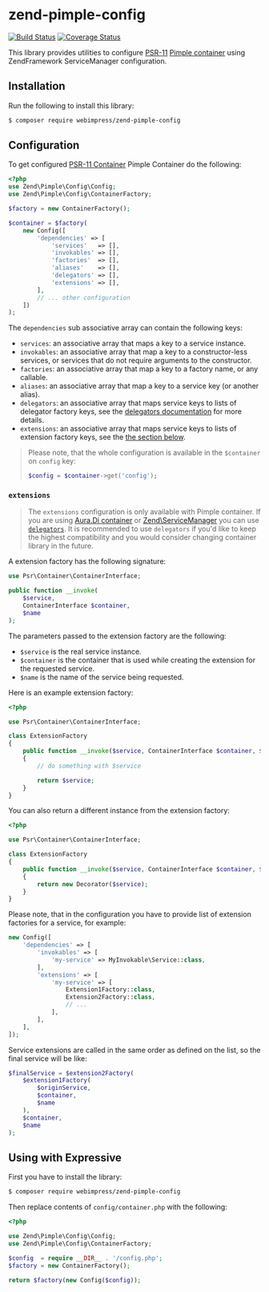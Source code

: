# zend-pimple-config

[![Build Status](https://secure.travis-ci.org/webimpress/zend-pimple-config.svg?branch=master)](https://secure.travis-ci.org/webimpress/zend-pimple-config)
[![Coverage Status](https://coveralls.io/repos/github/webimpress/zend-pimple-config/badge.svg?branch=master)](https://coveralls.io/github/webimpress/zend-pimple-config?branch=master)

This library provides utilities to configure
[PSR-11](http://www.php-fig.org/psr/psr-11/)
[Pimple container](https://github.com/silexphp/Pimple)
using ZendFramework ServiceManager configuration.

## Installation

Run the following to install this library:

```bash
$ composer require webimpress/zend-pimple-config
```

## Configuration

To get configured [PSR-11 Container](http://www.php-fig.org/psr/psr-11/)
Pimple Container do the following:

```php
<?php
use Zend\Pimple\Config\Config;
use Zend\Pimple\Config\ContainerFactory;

$factory = new ContainerFactory();

$container = $factory(
    new Config([
        'dependencies' => [
            'services'   => [],
            'invokables' => [],
            'factories'  => [],
            'aliases'    => [],
            'delegators' => [],
            'extensions' => [],
        ],
        // ... other configuration
    ])
);
```

The `dependencies` sub associative array can contain the following keys:

- `services`: an associative array that maps a key to a service instance.
- `invokables`: an associative array that map a key to a constructor-less
  services, or services that do not require arguments to the constructor.
- `factories`: an associative array that map a key to a factory name, or any
  callable.
- `aliases`: an associative array that map a key to a service key (or another
  alias).
- `delegators`: an associative array that maps service keys to lists of
  delegator factory keys, see the
  [delegators documentation](https://docs.zendframework.com/zend-servicemanager/delegators/)
  for more details.
- `extensions`: an associative array that maps service keys to lists of
  extension factory keys, see the [the section below](#extensions).

> Please note, that the whole configuration is available in the `$container`
> on `config` key:
>
> ```php
> $config = $container->get('config');
> ```

### `extensions`

> The `extensions` configuration is only available with Pimple container.
> If you are using [Aura.Di container](https://github.com/webimpress/zend-auradi-config)
> or [Zend\ServiceManager](https://github.com/webimpress/zend-servicemanager)
> you can use [`delegators`](https://docs.zendframework.com/zend-servicemanager/delegators/).
> It is recommended to use `delegators` if you'd like to keep the highest
> compatibility and you would consider changing container library in the
> future.

A extension factory has the following signature:
```php
use Psr\Container\ContainerInterface;

public function __invoke(
    $service,
    ContainerInterface $container,
    $name
);
```

The parameters passed to the extension factory are the following:

- `$service` is the real service instance.
- `$container` is the container that is used while creating the extension for
  the requested service.
- `$name` is the name of the service being requested.

Here is an example extension factory:

```php
<?php

use Psr\Container\ContainerInterface;

class ExtensionFactory
{
    public function __invoke($service, ContainerInterface $container, $name)
    {
        // do something with $service

        return $service;
    }
}
```

You can also return a different instance from the extension factory:
```php
<?php

use Psr\Container\ContainerInterface;

class ExtensionFactory
{
    public function __invoke($service, ContainerInterface $container, $name)
    {
        return new Decorator($service);
    }
}
```

Please note, that in the configuration you have to provide list of extension
factories for a service, for example:
```php
new Config([
    'dependencies' => [
        'invokables' => [
            'my-service' => MyInvokable\Service::class,
        ],
        'extensions' => [
            'my-service' => [
                Extension1Factory::class,
                Extension2Factory::class,
                // ...
            ],
        ],
    ],
]);
```

Service extensions are called in the same order as defined on the list,
so the final service will be like:
```php
$finalService = $extension2Factory(
    $extension1Factory(
        $originService,
        $container,
        $name
    ),
    $container,
    $name
);
```

## Using with Expressive

First you have to install the library:
```bash
$ composer require webimpress/zend-pimple-config
```

Then replace contents of `config/container.php` with the following:
```php
<?php

use Zend\Pimple\Config\Config;
use Zend\Pimple\Config\ContainerFactory;

$config  = require __DIR__ . '/config.php';
$factory = new ContainerFactory();

return $factory(new Config($config));
```
